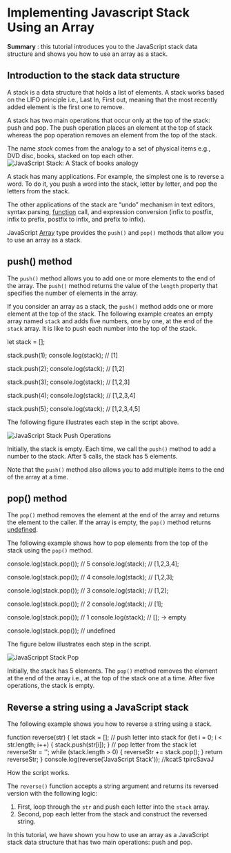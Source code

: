 # Implementing Javascript Stack Using an Array

 **Summary** : this tutorial introduces you to the JavaScript stack data structure and shows you how to use an array as a stack.

## Introduction to the stack data structure

A stack is a data structure that holds a list of elements. A stack works based on the LIFO principle i.e., Last In, First out, meaning that the most recently added element is the first one to remove.

A stack has two main operations that occur only at the top of the stack: push and pop. The push operation places an element at the top of stack whereas the pop operation removes an element from the top of the stack.

The name *stack* comes from the analogy to a set of physical items e.g., DVD disc, books, stacked on top each other.![JavaScript Stack: A Stack of books analogy](https://www.javascripttutorial.net/wp-content/uploads/2016/08/stack-of-books.jpg "JavaScript Stack: A Stack of books analogy")

A stack has many applications. For example, the simplest one is to reverse a word. To do it, you push a word into the stack, letter by letter, and pop the letters from the stack.

The other applications of the stack are “undo” mechanism in text editors, syntax parsing, [function](https://www.javascripttutorial.net/javascript-function/) call, and expression conversion (infix to postfix, infix to prefix, postfix to infix, and prefix to infix).

JavaScript [Array](https://www.javascripttutorial.net/javascript-array/) type provides the `push()` and `pop()` methods that allow you to use an array as a stack.

## push() method

The `push()` method allows you to add one or more elements to the end of the array. The `push()` method returns the value of the `length` property that specifies the number of elements in the array.

If you consider an array as a stack, the `push()` method adds one or more element at the top of the stack. The following example creates an empty array named `stack` and adds five numbers, one by one, at the end of the `stack` array. It is like to push each number into the top of the stack.

let stack = [];

stack.push(1);
console.log(stack); // [1]

stack.push(2);
console.log(stack); // [1,2]

stack.push(3);
console.log(stack); // [1,2,3]

stack.push(4);
console.log(stack); // [1,2,3,4]

stack.push(5);
console.log(stack); // [1,2,3,4,5]

The following figure illustrates each step in the script above.

![JavaScript Stack Push Operations](https://www.javascripttutorial.net/wp-content/uploads/2016/08/JavaScript-Stack-Push-Operations.png "JavaScript Stack Push Operations")

Initially, the stack is empty. Each time, we call the `push()` method to add a number to the stack. After 5 calls, the stack has 5 elements.

Note that the `push()` method also allows you to add multiple items to the end of the array at a time.

## pop() method

The `pop()` method removes the element at the end of the array and returns the element to the caller. If the array is empty, the `pop()` method returns [undefined](https://www.javascripttutorial.net/javascript-data-types/#undefined).

The following example shows how to pop elements from the top of the stack using the `pop()` method.

console.log(stack.pop()); //  5
console.log(stack); // [1,2,3,4];

console.log(stack.pop()); //  4
console.log(stack); // [1,2,3];

console.log(stack.pop()); //  3
console.log(stack); // [1,2];

console.log(stack.pop()); //  2
console.log(stack); // [1];

console.log(stack.pop()); //  1
console.log(stack); // []; -> empty

console.log(stack.pop()); //  undefined

The figure below illustrates each step in the script.

![JavaScrippt Stack Pop](https://www.javascripttutorial.net/wp-content/uploads/2016/08/JavaScrippt-Stack-Pop.png)

Initially, the stack has 5 elements. The `pop()` method removes the element at the end of the array i.e., at the top of the stack one at a time. After five operations, the stack is empty.

## Reverse a string using a JavaScript stack

The following example shows you how to reverse a string using a stack.

function reverse(str) {
    let stack = [];
    // push letter into stack
    for (let i = 0; i < str.length; i++) {
        stack.push(str[i]);
    }
    // pop letter from the stack
    let reverseStr = '';
    while (stack.length > 0) {
        reverseStr += stack.pop();
    }
    return reverseStr;
}
console.log(reverse('JavaScript Stack')); //kcatS tpircSavaJ

How the script works.

The `reverse()` function accepts a string argument and returns its reversed version with the following logic:

1. First, loop through the `str` and push each letter into the `stack` array.
2. Second, pop each letter from the stack and construct the reversed string.

In this tutorial, we have shown you how to use an array as a JavaScript stack data structure that has two main operations: push and pop.
